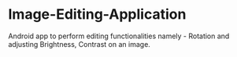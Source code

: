 # Image-Editing-Application
Android app to perform editing functionalities namely - Rotation and adjusting Brightness, Contrast on an image.
